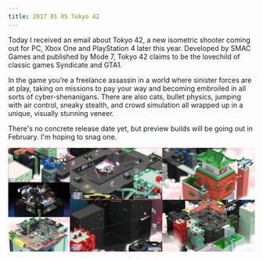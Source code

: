 ```yaml
---
title: 2017 01 05 Tokyo 42
---
```


Today I received an email about Tokyo 42, a new isometric shooter coming out for PC, Xbox One and PlayStation 4 later this year. Developed by SMAC Games and published by Mode 7, Tokyo 42 claims to be the lovechild of classic games Syndicate and GTA1.

In the game you’re a  freelance assassin in a world where sinister forces are at play, taking on missions to pay your way and becoming embroiled in all sorts of cyber-shenanigans.  There are also cats, bullet physics, jumping with air control, sneaky stealth, and crowd simulation all wrapped up in a unique, visually stunning veneer.

There's no concrete release date yet, but preview builds will be going out in February. I'm hoping to snag one.

![Tokyo 42 Screens](/images/tokyo42/screens.jpg)
